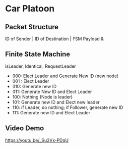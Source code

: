 # Car Platoon

## Packet Structure
ID of Sender | ID of Destination | FSM Payload &

## Finite State Machine
isLeader, Identical, RequestLeader 

* 000: Elect Leader and Generate New ID (new node)
* 001 : Elect Leader
* 010: Generate new ID
* 011: Generate New ID and Elect Leader
* 100: Nothing (Node is leader)
* 101: Generate new ID and Elect new leader
* 110: if Leader, do nothing; if Follower, generate new ID
* 111: Generate new ID and Elect Leader

## Video Demo
https://youtu.be/_Su3Vx-PDqU
